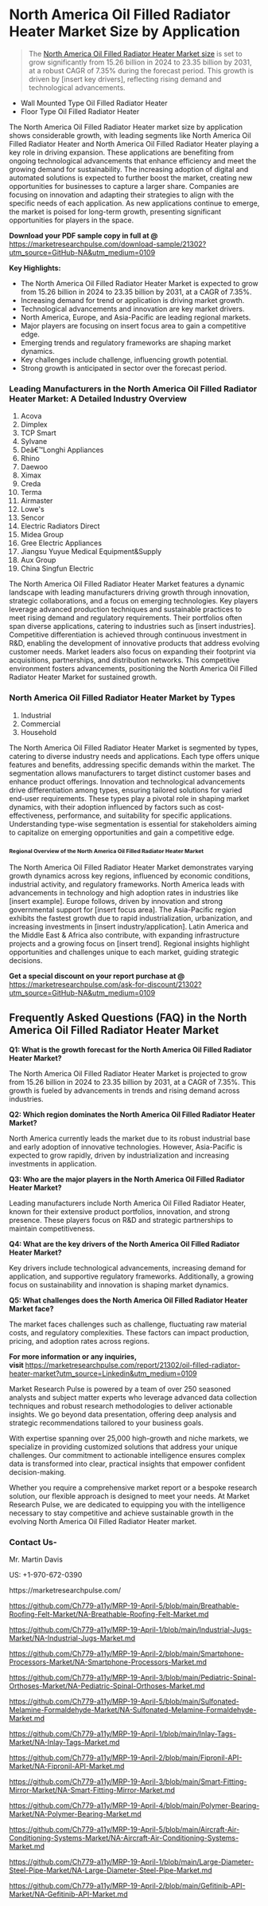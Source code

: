 <h1>North America Oil Filled Radiator Heater Market&nbsp;Size by Application</h1><blockquote><p>The <a href="https://marketresearchpulse.com/download-sample/21302?utm_source=GitHub-NA&amp;utm_medium=0109">North America Oil Filled Radiator Heater Market size</a> is set to grow significantly from 15.26 billion in 2024 to 23.35 billion by 2031, at a robust CAGR of 7.35% during the forecast period. This growth is driven by [insert key drivers], reflecting rising demand and technological advancements.</p></blockquote><ul><li>Wall Mounted Type Oil Filled Radiator Heater<li> Floor Type Oil Filled Radiator Heater</li></ul><p>The North America Oil Filled Radiator Heater market size by application shows considerable growth, with leading segments like North America Oil Filled Radiator Heater and North America Oil Filled Radiator Heater playing a key role in driving expansion. These applications are benefiting from ongoing technological advancements that enhance efficiency and meet the growing demand for sustainability. The increasing adoption of digital and automated solutions is expected to further boost the market, creating new opportunities for businesses to capture a larger share. Companies are focusing on innovation and adapting their strategies to align with the specific needs of each application. As new applications continue to emerge, the market is poised for long-term growth, presenting significant opportunities for players in the space.</p><p><strong>Download your PDF sample copy in full at @ </strong><a href="https://marketresearchpulse.com/download-sample/21302?utm_source=GitHub-NA&amp;utm_medium=0109">https://marketresearchpulse.com/download-sample/21302?utm_source=GitHub-NA&amp;utm_medium=0109</a></p><p><strong>Key Highlights: </strong></p><ul><li>The North America Oil Filled Radiator Heater Market is expected to grow from 15.26 billion in 2024 to 23.35 billion by 2031, at a CAGR of 7.35%.</li><li>Increasing demand for trend or application is driving market growth.</li><li>Technological advancements and innovation are key market drivers.</li><li>North America, Europe, and Asia-Pacific are leading regional markets.</li><li>Major players are focusing on insert focus area to gain a competitive edge.</li><li>Emerging trends and regulatory frameworks are shaping market dynamics.</li><li>Key challenges include challenge, influencing growth potential.</li><li>Strong growth is anticipated in sector over the forecast period.</li></ul><h3>Leading Manufacturers in the North America Oil Filled Radiator Heater Market: A Detailed Industry Overview</h3><ol><li>Acova</li><li>Dimplex</li><li>TCP Smart</li><li>Sylvane</li><li>Deâ€™Longhi Appliances</li><li>Rhino</li><li>Daewoo</li><li>Ximax</li><li>Creda</li><li>Terma</li><li>Airmaster</li><li>Lowe's</li><li>Sencor</li><li>Electric Radiators Direct</li><li>Midea Group</li><li>Gree Electric Appliances</li><li>Jiangsu Yuyue Medical Equipment&Supply</li><li>Aux Group</li><li>China Singfun Electric</li></ol><div class="flex max-w-full flex-col flex-grow"><div class="min-h-8 text-message flex w-full flex-col items-end gap-2 whitespace-normal break-words [.text-message+&amp;]:mt-5" dir="auto" data-message-author-role="assistant" data-message-id="fd8432e4-4910-450d-b182-61b7bfb0a01f" data-message-model-slug="gpt-4o"><div class="flex w-full flex-col gap-1 empty:hidden first:pt-[3px]"><div class="markdown prose w-full break-words dark:prose-invert light"><p>The North America Oil Filled Radiator Heater Market features a dynamic landscape with leading manufacturers driving growth through innovation, strategic collaborations, and a focus on emerging technologies. Key players leverage advanced production techniques and sustainable practices to meet rising demand and regulatory requirements. Their portfolios often span diverse applications, catering to industries such as [insert industries]. Competitive differentiation is achieved through continuous investment in R&amp;D, enabling the development of innovative products that address evolving customer needs. Market leaders also focus on expanding their footprint via acquisitions, partnerships, and distribution networks. This competitive environment fosters advancements, positioning the North America Oil Filled Radiator Heater Market for sustained growth.</p></div></div></div></div><h3>North America Oil Filled Radiator Heater Market by Types</h3><ol><li>Industrial<li> Commercial<li> Household</li></ol><div class="flex max-w-full flex-col flex-grow"><div class="min-h-8 text-message flex w-full flex-col items-end gap-2 whitespace-normal break-words [.text-message+&amp;]:mt-5" dir="auto" data-message-author-role="assistant" data-message-id="084470be-0bb7-4664-bddf-5156b4f41249" data-message-model-slug="gpt-4o-mini"><div class="flex w-full flex-col gap-1 empty:hidden first:pt-[3px]"><div class="markdown prose w-full break-words dark:prose-invert light"><p>The North America Oil Filled Radiator Heater Market is segmented by types, catering to diverse industry needs and applications. Each type offers unique features and benefits, addressing specific demands within the market. The segmentation allows manufacturers to target distinct customer bases and enhance product offerings. Innovation and technological advancements drive differentiation among types, ensuring tailored solutions for varied end-user requirements. These types play a pivotal role in shaping market dynamics, with their adoption influenced by factors such as cost-effectiveness, performance, and suitability for specific applications. Understanding type-wise segmentation is essential for stakeholders aiming to capitalize on emerging opportunities and gain a competitive edge.</p></div></div></div></div><h3><span style="font-size: 11px;">Regional Overview of the North America Oil Filled Radiator Heater Market</span></h3><div class="flex max-w-full flex-col flex-grow"><div class="min-h-8 text-message flex w-full flex-col items-end gap-2 whitespace-normal break-words [.text-message+&amp;]:mt-5" dir="auto" data-message-author-role="assistant" data-message-id="e9038762-ce64-4e30-91c9-9bd413514231" data-message-model-slug="gpt-4o-mini"><div class="flex w-full flex-col gap-1 empty:hidden first:pt-[3px]"><div class="markdown prose w-full break-words dark:prose-invert light"><p>The North America Oil Filled Radiator Heater Market demonstrates varying growth dynamics across key regions, influenced by economic conditions, industrial activity, and regulatory frameworks. North America leads with advancements in technology and high adoption rates in industries like [insert example]. Europe follows, driven by innovation and strong governmental support for [insert focus area]. The Asia-Pacific region exhibits the fastest growth due to rapid industrialization, urbanization, and increasing investments in [insert industry/application]. Latin America and the Middle East &amp; Africa also contribute, with expanding infrastructure projects and a growing focus on [insert trend]. Regional insights highlight opportunities and challenges unique to each market, guiding strategic decisions.</p></div></div></div></div><p><strong>Get a special discount on your report purchase at @ </strong><a href="https://marketresearchpulse.com/ask-for-discount/21302?utm_source=GitHub-NA&amp;utm_medium=0109">https://marketresearchpulse.com/ask-for-discount/21302?utm_source=GitHub-NA&amp;utm_medium=0109</a></p><h2>Frequently Asked Questions (FAQ) in the North America Oil Filled Radiator Heater Market</h2><p><strong>Q1: What is the growth forecast for the North America Oil Filled Radiator Heater Market?</strong></p><p>The North America Oil Filled Radiator Heater Market is projected to grow from 15.26 billion in 2024 to 23.35 billion by 2031, at a CAGR of 7.35%. This growth is fueled by advancements in trends and rising demand across industries.</p><p><strong>Q2: Which region dominates the North America Oil Filled Radiator Heater Market?</strong></p><p>North America currently leads the market due to its robust industrial base and early adoption of innovative technologies. However, Asia-Pacific is expected to grow rapidly, driven by industrialization and increasing investments in application.</p><p><strong>Q3: Who are the major players in the North America Oil Filled Radiator Heater Market?</strong></p><p>Leading manufacturers include North America Oil Filled Radiator Heater, known for their extensive product portfolios, innovation, and strong presence. These players focus on R&amp;D and strategic partnerships to maintain competitiveness.</p><p><strong>Q4: What are the key drivers of the North America Oil Filled Radiator Heater Market?</strong></p><p>Key drivers include technological advancements, increasing demand for application, and supportive regulatory frameworks. Additionally, a growing focus on sustainability and innovation is shaping market dynamics.</p><p><strong>Q5: What challenges does the North America Oil Filled Radiator Heater Market face?</strong></p><p>The market faces challenges such as challenge, fluctuating raw material costs, and regulatory complexities. These factors can impact production, pricing, and adoption rates across regions.</p><p><strong>For more information or any inquiries, visit&nbsp;</strong><a href="https://marketresearchpulse.com/report/21302/oil-filled-radiator-heater-market?utm_source=Linkedin&utm_medium=0109">https://marketresearchpulse.com/report/21302/oil-filled-radiator-heater-market?utm_source=Linkedin&utm_medium=0109</a></p><p>Market Research Pulse is powered by a team of over 250 seasoned analysts and subject matter experts who leverage advanced data collection techniques and robust research methodologies to deliver actionable insights. We go beyond data presentation, offering deep analysis and strategic recommendations tailored to your business goals.</p><p>With expertise spanning over 25,000 high-growth and niche markets, we specialize in providing customized solutions that address your unique challenges. Our commitment to actionable intelligence ensures complex data is transformed into clear, practical insights that empower confident decision-making.</p><p>Whether you require a comprehensive market report or a bespoke research solution, our flexible approach is designed to meet your needs. At Market Research Pulse, we are dedicated to equipping you with the intelligence necessary to stay competitive and achieve sustainable growth in the evolving North America Oil Filled Radiator Heater market.</p><h3><strong>Contact Us-</strong></h3><p>Mr. Martin Davis</p><p>US: +1-970-672-0390</p><p>https://marketresearchpulse.com/</p><p><a href="https://github.com/Ch779-a11y/MRP-19-April-5/blob/main/Breathable-Roofing-Felt-Market/NA-Breathable-Roofing-Felt-Market.md">https://github.com/Ch779-a11y/MRP-19-April-5/blob/main/Breathable-Roofing-Felt-Market/NA-Breathable-Roofing-Felt-Market.md</a></p><p><a href="https://github.com/Ch779-a11y/MRP-19-April-1/blob/main/Industrial-Jugs-Market/NA-Industrial-Jugs-Market.md">https://github.com/Ch779-a11y/MRP-19-April-1/blob/main/Industrial-Jugs-Market/NA-Industrial-Jugs-Market.md</a></p><p><a href="https://github.com/Ch779-a11y/MRP-19-April-2/blob/main/Smartphone-Processors-Market/NA-Smartphone-Processors-Market.md">https://github.com/Ch779-a11y/MRP-19-April-2/blob/main/Smartphone-Processors-Market/NA-Smartphone-Processors-Market.md</a></p><p><a href="https://github.com/Ch779-a11y/MRP-19-April-3/blob/main/Pediatric-Spinal-Orthoses-Market/NA-Pediatric-Spinal-Orthoses-Market.md">https://github.com/Ch779-a11y/MRP-19-April-3/blob/main/Pediatric-Spinal-Orthoses-Market/NA-Pediatric-Spinal-Orthoses-Market.md</a></p><p><a href="https://github.com/Ch779-a11y/MRP-19-April-5/blob/main/Sulfonated-Melamine-Formaldehyde-Market/NA-Sulfonated-Melamine-Formaldehyde-Market.md">https://github.com/Ch779-a11y/MRP-19-April-5/blob/main/Sulfonated-Melamine-Formaldehyde-Market/NA-Sulfonated-Melamine-Formaldehyde-Market.md</a></p><p><a href="https://github.com/Ch779-a11y/MRP-19-April-1/blob/main/Inlay-Tags-Market/NA-Inlay-Tags-Market.md">https://github.com/Ch779-a11y/MRP-19-April-1/blob/main/Inlay-Tags-Market/NA-Inlay-Tags-Market.md</a></p><p><a href="https://github.com/Ch779-a11y/MRP-19-April-2/blob/main/Fipronil-API-Market/NA-Fipronil-API-Market.md">https://github.com/Ch779-a11y/MRP-19-April-2/blob/main/Fipronil-API-Market/NA-Fipronil-API-Market.md</a></p><p><a href="https://github.com/Ch779-a11y/MRP-19-April-3/blob/main/Smart-Fitting-Mirror-Market/NA-Smart-Fitting-Mirror-Market.md">https://github.com/Ch779-a11y/MRP-19-April-3/blob/main/Smart-Fitting-Mirror-Market/NA-Smart-Fitting-Mirror-Market.md</a></p><p><a href="https://github.com/Ch779-a11y/MRP-19-April-4/blob/main/Polymer-Bearing-Market/NA-Polymer-Bearing-Market.md">https://github.com/Ch779-a11y/MRP-19-April-4/blob/main/Polymer-Bearing-Market/NA-Polymer-Bearing-Market.md</a></p><p><a href="https://github.com/Ch779-a11y/MRP-19-April-5/blob/main/Aircraft-Air-Conditioning-Systems-Market/NA-Aircraft-Air-Conditioning-Systems-Market.md">https://github.com/Ch779-a11y/MRP-19-April-5/blob/main/Aircraft-Air-Conditioning-Systems-Market/NA-Aircraft-Air-Conditioning-Systems-Market.md</a></p><p><a href="https://github.com/Ch779-a11y/MRP-19-April-1/blob/main/Large-Diameter-Steel-Pipe-Market/NA-Large-Diameter-Steel-Pipe-Market.md">https://github.com/Ch779-a11y/MRP-19-April-1/blob/main/Large-Diameter-Steel-Pipe-Market/NA-Large-Diameter-Steel-Pipe-Market.md</a></p><p><a href="https://github.com/Ch779-a11y/MRP-19-April-2/blob/main/Gefitinib-API-Market/NA-Gefitinib-API-Market.md">https://github.com/Ch779-a11y/MRP-19-April-2/blob/main/Gefitinib-API-Market/NA-Gefitinib-API-Market.md</a></p>
